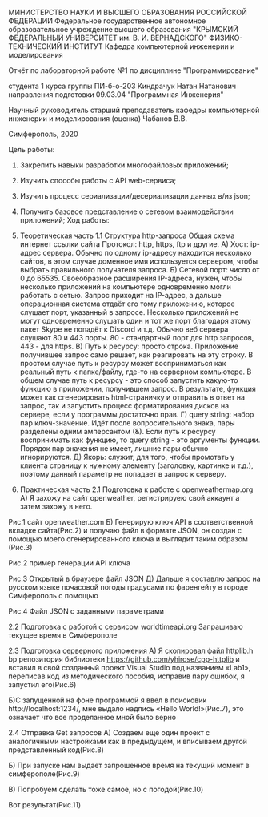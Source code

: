 МИНИСТЕРСТВО НАУКИ И ВЫСШЕГО ОБРАЗОВАНИЯ РОССИЙСКОЙ ФЕДЕРАЦИИ
Федеральное государственное автономное образовательное учреждение высшего образования
"КРЫМСКИЙ ФЕДЕРАЛЬНЫЙ УНИВЕРСИТЕТ им. В. И. ВЕРНАДСКОГО"
ФИЗИКО-ТЕХНИЧЕСКИЙ ИНСТИТУТ
Кафедра компьютерной инженерии и моделирования


Отчёт по лабораторной работе №1
по дисциплине "Программирование"


студента 1 курса группы ПИ-б-о-203
Киндрачук Натан Натанович
направления подготовки 09.03.04 "Программная Инженерия"



Научный руководитель
старший преподаватель кафедры
компьютерной инженерии и моделирования	(оценка)	Чабанов В.В.


Симферополь, 2020



Цель работы:
1. Закрепить навыки разработки многофайловыx приложений;
2. Изучить способы работы с API web-сервиса;
3. Изучить процесс сериализации/десериализации данных в/из json;
4. Получить базовое представление о сетевом взаимодействии приложений;
Ход работы:
1. Теоретическая часть
1.1 Структура http-запроса
Общая схема интернет ссылки сайта
[](image/Pic01.png)
Протокол: http, https, ftp и другие.
А) Хост: ip-адрес сервера. Обычно по одному ip-адресу находится несколько сайтов, в этом случае доменное имя используется сервером, чтобы выбрать правильного получателя запроса.
Б) Сетевой порт: число от 0 до 65535. Своеобразное расширения IP-адреса, нужен, чтобы несколько приложений на компьютере одновременно могли работать с сетью. Запрос приходит на IP-адрес, а дальше операционная система отдаёт его тому приложению, которое слушает порт, указанный в запросе. Несколько приложений не могут одновременно слушать один и тот же порт благодаря этому пакет Skype не попадёт к Discord и т.д. Обычно веб сервера слушают 80 и 443 порты. 80 - стандартный порт для http запросов, 443 - для https.
В) Путь к ресурсу: просто строка. Приложение получившее запрос само решает, как реагировать на эту строку. В простом случае путь к ресурсу может восприниматься как реальный путь к папке/файлу, где-то на серверном компьютере. В общем случае путь к ресурсу - это способ запустить какую-то функцию в приложении, получившем запрос. В результате, функция может как сгенерировать html-страничку и отправить в ответ на запрос, так и запустить процесс форматирования дисков на сервере, если у программы достаточно прав.
Г) query string: набор пар ключ-значение. Идёт после вопросительного знака, пары разделены одним амперсантом (&). Если путь к ресурсу воспринимать как функцию, то query string - это аргументы функции. Порядок пар значения не имеет, лишние пары обычно игнорируются.
Д) Якорь: служит, для того, чтобы промотать у клиента страницу к нужному элементу (заголовку, картинке и т.д.), поэтому данный параметр не попадает в запрос к серверу.


2. Практическая часть
2.1 Подготовка к работе с openweathermap.org
A) Я захожу на сайт openweather, регистрируею свой аккаунт а затем захожу в него.


Рис.1 сайт openweather.com
Б) Генерирую ключ API в соответственной вкладке сайта(Рис.2) и получаю файл в формате JSON, он создан с помощью моего сгенерированного ключа и выглядит таким образом (Рис.3)



Рис.2 пример генерации API ключа



Рис.3 Открытый в браузере файл JSON
Д) Дальше я составлю запрос на русском языке почасовой погоды градусами по фаренгейту в городе Симферополь с помощью



Рис.4 Файл JSON с заданными параметрами

2.2 Подготовка с работой с сервисом worldtimeapi.org
Запрашиваю текущее время в Симферополе


2.3 Подготовка серверного приложения
А) Я скопировал файл httplib.h bp репозитория библиотеки https://github.com/yhirose/cpp-httplib и вставил в свой созданный проект Visual Studio под названием «Lab1», переписав код из методического пособия, исправив пару ошибок, я запустил его(Рис.6)


Б)С запущенной на фоне программой я ввел в поисковик http://localhost:1234/, мне выдало надпись «Hello World!»(Рис.7), это означает что все проделанное мной было верно

2.4 Отправка Get запросов
A) Создаем еще один проект с аналогичными настройками как в предыдущем, и вписываем другой представленный код(Рис.8)


Б) При запуске нам выдает запрошенное время на текущий момент в симферополе(Рис.9)


В) Попробуем сделать тоже самое, но с погодой(Рис.10)


Вот результат(Рис.11)